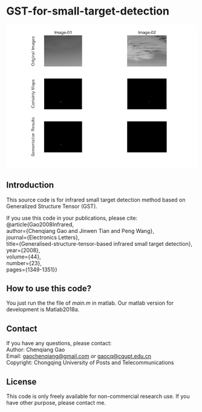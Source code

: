 # GST-for-small-target-detection
![avatar](./doc/result.png)
## Introduction

This source code  is for infrared small target detection method based on  Generalized Structure Tensor (GST).


If you use this code in your publications, please cite:   
@article{Gao2008Infrared,   
author={Chenqiang Gao and Jinwen Tian and Peng Wang},    
journal={Electronics Letters},   
title={Generalised-structure-tensor-based infrared small target detection},   
year={2008},   
volume={44},   
number={23},   
pages={1349-1351}}  
 
## How to use this code?
You just run the the file of *main.m* in matlab. Our matlab version for development is Matlab2018a. 

## Contact
If you have any questions, please contact:  
Author: Chenqiang Gao  
Email: gaochenqiang@gmail.com *or* gaocq@cqupt.edu.cn  
Copyright: Chongqing University of Posts and Telecommunications  
## License
This code is only freely available for non-commercial research use. If you have other purpose, please contact me.